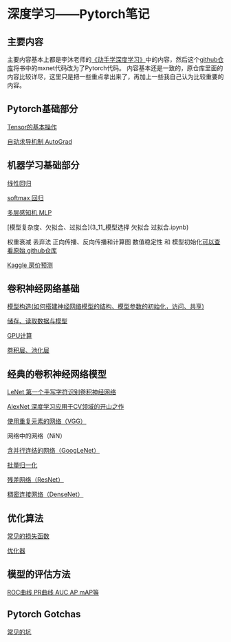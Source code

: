 # 深度学习——Pytorch笔记

## 主要内容
主要内容基本上都是李沐老师的[《动手学深度学习》](https://zh.d2l.ai/)中的内容，然后这个[github仓库](https://github.com/ShusenTang/Dive-into-DL-PyTorch)将书中的mxnet代码改为了Pytorch代码。
内容基本还是一致的，原仓库里面的内容比较详尽，这里只是把一些重点拿出来了，再加上一些我自己认为比较重要的内容。

## Pytorch基础部分

[Tensor的基本操作](2_2_Tensor.ipynb)

[自动求导机制 AutoGrad](2_3_AutoGrad.ipynb)


## 机器学习基础部分

[线性回归](3_1_Linear-regression.ipynb)

[softmax 回归](3_6_7_Softmax.ipynb)

[多层感知机 MLP](3_9_10_MLP.ipynb)

[模型复杂度、欠拟合、过拟合](3_11_模型选择 欠拟合 过拟合.ipynb)

权重衰减 丢弃法 正向传播、反向传播和计算图 数值稳定性 和 模型初始化[可以查看原始 github仓库](https://github.com/ShusenTang/Dive-into-DL-PyTorch)

[Kaggle 房价预测](3_16_Kaggle-house-prices.ipynb)

## 卷积神经网络基础

[模型构造(如何搭建神经网络模型的结构、模型参数的初始化，访问、共享)](4_1_4_Creat_Modules.ipynb)

[储存、读取数据与模型](4_5_Save_Load.ipynb)

[GPU计算](4_6_Pytorch_GPU.ipynb)

[卷积层、池化层](Convolutional_Neural_Network.ipynb)

## 经典的卷积神经网络模型

[LeNet 第一个手写字符识别卷积神经网络](LeNet.ipynb)

[AlexNet 深度学习应用于CV领域的开山之作](AlexNet.ipynb)

[使用重复元素的网络（VGG）](VGG.ipynb)

网络中的网络（NiN）

[含并行连结的网络（GoogLeNet）](GoogleLeNet-Inception.ipynb)

[批量归一化](batch_normalization.ipynb)

[残差网络（ResNet）](ResNet.ipynb)

[稠密连接网络（DenseNet）](DenseNet.ipynb)


## 优化算法

[常见的损失函数](Loss_Function.ipynb)

[优化器](Optimizer.ipynb)


## 模型的评估方法

[ROC曲线 PR曲线 AUC AP mAP等](Interviews/ROC&PR&AUC&AP&mAP.ipynb)


## Pytorch Gotchas

[常见的坑](Pytorch_Gotchas.ipynb)

